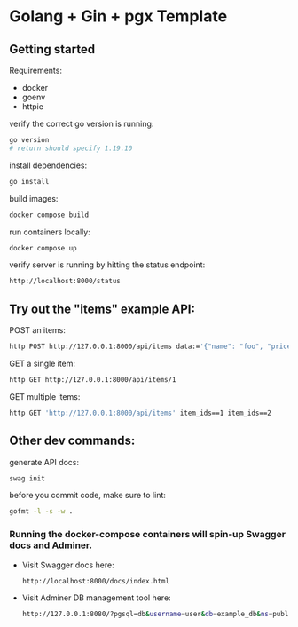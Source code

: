 # Golang + Gin + pgx Template

## Getting started

Requirements:
- docker
- goenv
- httpie

verify the correct go version is running:
```sh
go version
# return should specify 1.19.10
```

install dependencies:

```sh
go install
```

build images:

```sh
docker compose build
```

run containers locally:

```sh
docker compose up
```

verify server is running by hitting the status endpoint:

```sh
http://localhost:8000/status
```

## Try out the "items" example API:

POST an items:

```sh
http POST http://127.0.0.1:8000/api/items data:='{"name": "foo", "price": 3.14}'
```

GET a single item:

```sh
http GET http://127.0.0.1:8000/api/items/1
```

GET multiple items:

```sh
http GET 'http://127.0.0.1:8000/api/items' item_ids==1 item_ids==2
```

## Other dev commands:

generate API docs:
```sh
swag init
```

before you commit code, make sure to lint:

```sh
gofmt -l -s -w .
```

### Running the docker-compose containers will spin-up Swagger docs and Adminer.

- Visit Swagger docs here:

    ```sh
    http://localhost:8000/docs/index.html
    ```

- Visit Adminer DB management tool here:

    ```sh
    http://127.0.0.1:8080/?pgsql=db&username=user&db=example_db&ns=public
    ```
